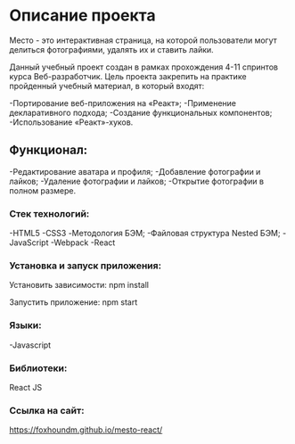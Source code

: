 # Описание проекта

Место - это интерактивная страница, на которой пользователи могут делиться фотографиями, удалять их и ставить лайки.

Данный учебный проект создан в рамках прохождения 4-11 спринтов курса Веб-разработчик. Цель проекта закрепить на практике пройденный учебный материал, в который входят:

-Портирование веб-приложения на «Реакт»;
-Применение декларативного подхода;
-Создание функциональных компонентов;
-Использование «Реакт»-хуков.

## Функционал:

-Редактирование аватара и профиля;
-Добавление фотографии и лайков;
-Удаление фотографии и лайков;
-Открытие фотографии в полном размере.

### Стек технологий:
-HTML5
-CSS3
-Методология БЭМ;
-Файловая структура Nested БЭМ;
-JavaScript
-Webpack
-React

### Установка и запуск приложения:


Установить зависимости:
npm install

Запустить приложение:
npm start

### Языки:
-Javascript

### Библиотеки:
React JS

### Ссылка на сайт:
https://foxhoundm.github.io/mesto-react/
